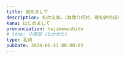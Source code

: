 ```yaml
---
title: 初めまして
description: 初次见面。（自我介绍时，最初讲的话）
kana: はじめまして
pronunciation: hajimemashite
# tone: 中高型（なかがた）
type: 名词
pubDate: 2024-06-21 00:00:02
---
```

